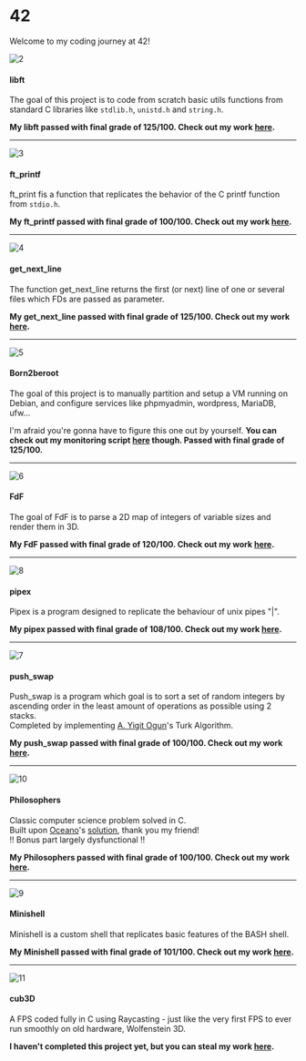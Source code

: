 # 42
Welcome to my coding journey at 42!

![2](https://github.com/user-attachments/assets/a1814f18-0fa9-4e1f-a74b-40a717251f59)

#### libft
The goal of this project is to code from scratch basic utils functions from standard C libraries like `stdlib.h`, `unistd.h` and `string.h`.

__My libft passed with final grade of 125/100. Check out my work [here](https://github.com/rwintgen/libft).__

-----

![3](https://github.com/user-attachments/assets/a891383e-6084-40f0-b57c-50a6edb97d7b)

#### ft_printf
ft_print fis a function that replicates the behavior of the C printf function from `stdio.h`.

__My ft_printf passed with final grade of 100/100. Check out my work [here](https://github.com/rwintgen/ft_printf).__

-----

![4](https://github.com/user-attachments/assets/3915c460-b043-472f-bd0b-c914a34ed6a6)

#### get_next_line
The function get_next_line returns the first (or next) line of one or several files which FDs are passed as parameter.

__My get_next_line passed with final grade of 125/100. Check out my work [here](https://github.com/rwintgen/get_next_line).__

-----

![5](https://github.com/user-attachments/assets/9b834fd6-30e1-49ea-855b-17f020b58e42)

#### Born2beroot
The goal of this project is to manually partition and setup a VM running on Debian, and configure services like phpmyadmin, wordpress, MariaDB, ufw...

I'm afraid you're gonna have to figure this one out by yourself. __You can check out my monitoring script [here](https://github.com/rwintgen/Born2beRoot) though. Passed with final grade of 125/100.__

-----

![6](https://github.com/user-attachments/assets/551794d8-20b6-49dc-91d1-90f4de29b35f)

#### FdF
The goal of FdF is to parse a 2D map of integers of variable sizes and render them in 3D.

__My FdF passed with final grade of 120/100. Check out my work [here](https://github.com/rwintgen/FdF).__

-----

![8](https://github.com/user-attachments/assets/319f3ea6-045b-4341-9483-786f105c17f6)

#### pipex
Pipex is a program designed to replicate the behaviour of unix pipes "|".

__My pipex passed with final grade of 108/100. Check out my work [here](https://github.com/rwintgen/pipex).__

-----

![7](https://github.com/user-attachments/assets/5bd4cba6-581c-4ece-b2ab-6ba3319642aa)

#### push_swap
Push_swap is a program which goal is to sort a set of random integers by ascending order in the least amount of operations as possible using 2 stacks.  
Completed by implementing [A. Yigit Ogun](https://github.com/ayogun)'s Turk Algorithm.

__My push_swap passed with final grade of 100/100. Check out my work [here](https://github.com/rwintgen/push_swap).__

-----

![10](https://github.com/user-attachments/assets/3aae4c11-211b-4471-a6c1-b0a11ee17b02)

#### Philosophers
Classic computer science problem solved in C.  
Built upon [Oceano](https://github.com/suspectedoceano)'s [solution](https://youtu.be/zOpzGHwJ3MU?si=kNvIcqguiE0a-Xkt), thank you my friend!  
!! Bonus part largely dysfunctional !!

__My Philosophers passed with final grade of 100/100. Check out my work [here](https://github.com/rwintgen/Philosophers).__

-----

![9](https://github.com/user-attachments/assets/2618b2f2-fbde-4581-8225-6d930f6d3b2c)

#### Minishell
Minishell is a custom shell that replicates basic features of the BASH shell.

__My Minishell passed with final grade of 101/100. Check out my work [here](https://github.com/rwintgen/Minishell).__

-----

![11](https://github.com/user-attachments/assets/d160f4a9-10b0-44ac-b9fd-fd00f0b8825c)

#### cub3D
A FPS coded fully in C using Raycasting - just like the very first FPS to ever run smoothly on old hardware, Wolfenstein 3D.

__I haven't completed this project yet, but you can steal my work [here](https://github.com/rwintgen/Cub3D).__


